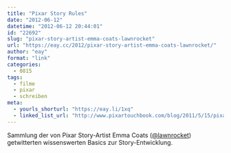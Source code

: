 ```yaml
---
title: "Pixar Story Rules"
date: "2012-06-12"
datetime: "2012-06-12 20:44:01"
id: "22692"
slug: "pixar-story-artist-emma-coats-lawnrocket"
url: "https://eay.cc/2012/pixar-story-artist-emma-coats-lawnrocket/"
author: "eay"
format: "link"
categories:
  - 0815
tags:
  - filme
  - pixar
  - schreiben
meta:
  - yourls_shorturl: "https://eay.li/1xq"
  - linked_list_url: "http://www.pixartouchbook.com/blog/2011/5/15/pixar-story-rules-one-version.html"
---
```


Sammlung der von Pixar Story-Artist Emma Coats ([@lawnrocket](http://twitter.com/lawnrocket)) getwitterten wissenswerten Basics zur Story-Entwicklung.
